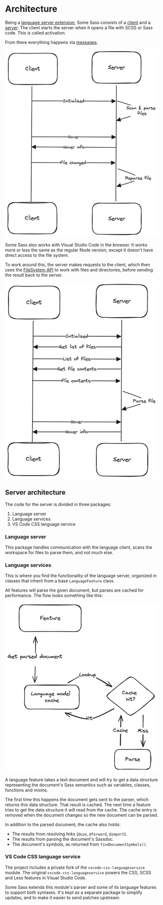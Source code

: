 # Architecture

Being a [language server extension](https://code.visualstudio.com/api/language-extensions/language-server-extension-guide), Some Sass consists of a [client](https://github.com/wkillerud/some-sass/blob/main/vscode-extension) and a [server](https://github.com/wkillerud/some-sass/blob/main/packages/language-server). The client starts the server when it opens a file with SCSS or Sass code. This is called activation.

From there everything happens via [messages](https://microsoft.github.io/language-server-protocol/specifications/lsp/3.17/specification/).

![](../images/architecture/node.png)

Some Sass also works with Visual Studio Code in the browser. It works more or less the same as the regular Node version, except it doesn't have direct access to the file system.

To work around this, the server makes requests to the client, which then uses the [FileSystem API](https://code.visualstudio.com/api/references/vscode-api#FileSystem) to work with files and directories, before sending the result back to the server.

![](../images/architecture/browser.png)

## Server architecture

The code for the server is divided in three packages:

1. Language server
2. Language services
3. VS Code CSS language service

### Language server

This package handles communication with the language client, scans the workspace for files to parse them, and not much else.

### Language services

This is where you find the functionality of the language server, organized in classes that inherit from a base `LanguageFeature` class.

All features will parse the given document, but parses are cached for performance. The flow looks something like this:

![](../images/architecture/parser-cache.png)

A language feature takes a text document and will try to get a data structure representing the document's Sass semantics such as variables, classes, functions and mixins.

The first time this happens the document gets sent to the parser, which returns this data structure. That result is cached. The next time a feature tries to get the data structure it will read from the cache. The cache entry is removed when the document changes so the new document can be parsed.

In addition to the parsed document, the cache also holds:

- The results from resolving links (`@use`, `@forward`, `@import`).
- The results from parsing the document's Sassdoc.
- The document's symbols, as returned from `findDocumentSymbols()`.

### VS Code CSS language service

The project includes a private fork of the `vscode-css-languageservice` module. The original `vscode-css-languageservice` powers the CSS, SCSS and Less features in Visual Studio Code.

Some Sass extends this module's parser and some of its language features to support both syntaxes. It's kept as a separate package to simplify updates, and to make it easier to send patches upstream.

